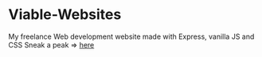 # Viable-Websites
My freelance Web development website made with Express, vanilla JS and CSS 
 Sneak a peak => [here](https://vincentonepointone.github.io/Viable-Websites/public/index.html)

